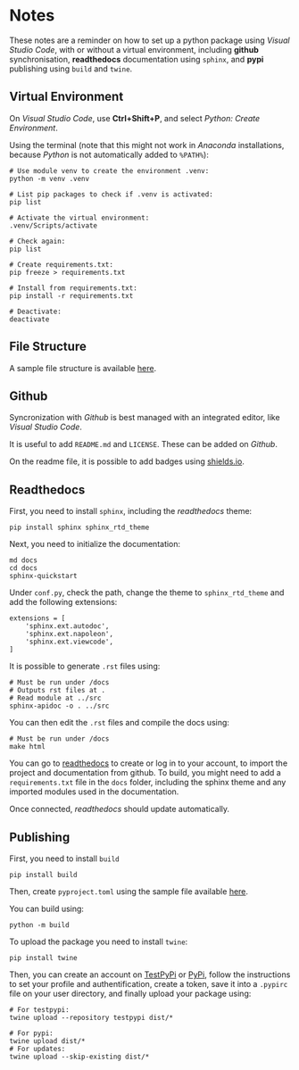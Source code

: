 # Notes

These notes are a reminder on how to set up a python package using _Visual Studio Code_, with or without a virtual environment, including **github** synchronisation, **readthedocs** documentation using `sphinx`, and **pypi** publishing using `build` and `twine`.

## Virtual Environment

On _Visual Studio Code_, use **Ctrl+Shift+P**, and select _Python: Create Environment_.

Using the terminal (note that this might not work in _Anaconda_ installations, because _Python_ is not automatically added to `%PATH%`):
```
# Use module venv to create the environment .venv:
python -m venv .venv

# List pip packages to check if .venv is activated:
pip list

# Activate the virtual environment:
.venv/Scripts/activate

# Check again:
pip list

# Create requirements.txt:
pip freeze > requirements.txt

# Install from requirements.txt:
pip install -r requirements.txt

# Deactivate:
deactivate
```

## File Structure

A sample file structure is available [here](https://github.com/pypa/sampleproject).

## Github

Syncronization with _Github_ is best managed with an integrated editor, like _Visual Studio Code_.

It is useful to add `README.md` and `LICENSE`. These can be added on _Github_.

On the readme file, it is possible to add badges using [shields.io](https://shields.io/).

## Readthedocs

First, you need to install `sphinx`, including the _readthedocs_ theme:
```
pip install sphinx sphinx_rtd_theme
```

Next, you need to initialize the documentation:
```
md docs
cd docs
sphinx-quickstart
```

Under `conf.py`, check the path, change the theme to `sphinx_rtd_theme` and add the following extensions:
```
extensions = [
    'sphinx.ext.autodoc',
    'sphinx.ext.napoleon',
    'sphinx.ext.viewcode',
]
```

It is possible to generate `.rst` files using:
```
# Must be run under /docs
# Outputs rst files at .
# Read module at ../src
sphinx-apidoc -o . ../src
```

You can then edit the `.rst` files and compile the docs using:
```
# Must be run under /docs
make html
```

You can go to [readthedocs](https://readthedocs.org/) to create or log in to your account, to import the project and documentation from github. To build, you might need to add a `requirements.txt` file in the `docs` folder, including the sphinx theme and any imported modules used in the documentation.

Once connected, _readthedocs_ should update automatically.

## Publishing

First, you need to install `build`
```
pip install build
```

Then, create `pyproject.toml` using the sample file available [here](https://github.com/pypa/sampleproject).

You can build using:
```
python -m build
```

To upload the package you need to install `twine`:
```
pip install twine
```

Then, you can create an account on [TestPyPi](https://test.pypi.org/) or [PyPi](https://pypi.org/), follow the instructions to set your profile and authentification, create a token, save it into a `.pypirc` file on your user directory, and finally upload your package using:
```
# For testpypi:
twine upload --repository testpypi dist/*

# For pypi:
twine upload dist/*
# For updates:
twine upload --skip-existing dist/*
```